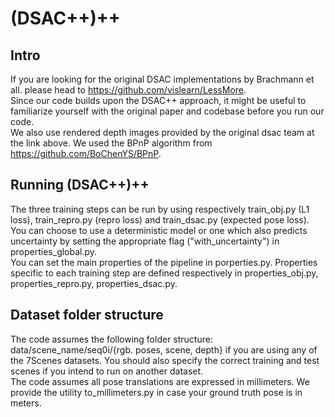 # (DSAC++)++
## Intro
If you are looking for the original DSAC implementations by Brachmann et all. please head to https://github.com/vislearn/LessMore.  
Since our code builds upon the DSAC++ approach, it might be useful to familiarize yourself with the original paper and codebase before you run our code.  
We also use rendered depth images provided by the original dsac team at the link above.
We used the BPnP algorithm from https://github.com/BoChenYS/BPnP.

## Running (DSAC++)++
The three training steps can be run by using respectively train_obj.py (L1 loss), train_repro.py (repro loss) and train_dsac.py (expected pose loss).  
You can choose to use a deterministic model or one which also predicts uncertainty by setting the appropriate flag ("with_uncertainty") in properties_global.py.  
You can set the main properties of the pipeline in porperties.py. 
Properties specific to each training step are defined respectively in properties_obj.py, properties_repro.py, properties_dsac.py.

## Dataset folder structure
The code assumes the following folder structure:  
data/scene_name/seq0i/{rgb. poses, scene, depth} if you are using any of the 7Scenes datasets.
You should also specify the correct training and test scenes if you intend to run on another dataset.   
The code assumes all pose translations are expressed in millimeters. We provide the utility to_millimeters.py in case your ground truth pose is in meters.
